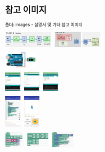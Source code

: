 
# 참고 이미지

폴더: images - 설명서 및 기타 참고 이미지

<img src="images/AndroidBlocklyCodeProc.png" width="150" height="50"/> &nbsp; <img src="images/ArduBlockly_SysConfig.png" width="150" height="50"/>

<img src="images/ArduinoUNO-Bluetooth_Sch.png" width="100" height="50"/>

<img src="images/Arduino_SerialPort.png" width="50" height="60"/> &nbsp; <img src="images/Arduino_Serial.png" width="50" height="60"/>
 &nbsp; <img src="images/Arduino_Board.png" width="50" height="60"/>

<img src="images/ArduBlockly_block_code.jpg" width="50" height="100"/> &nbsp; <img src="images/ArduinoBlockly_run_st.jpg" width="50" height="100"/>

<img src="images/blockly_exam_init.jpg" width="60" height="50"/> &nbsp; <img src="images/blockly_exam_joystick.jpg" width="70" height="50"/>
 &nbsp; <img src="images/blockly_exam_loop.jpg" width="70" height="50"/>

